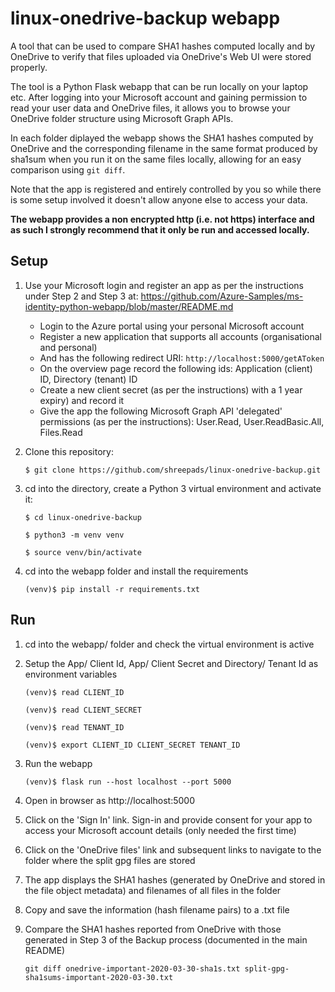 # linux-onedrive-backup webapp

A tool that can be used to compare SHA1 hashes computed locally and by OneDrive to verify
that files uploaded via OneDrive's Web UI were stored properly.

The tool is a Python Flask webapp that can be run locally on your laptop etc. After logging
into your Microsoft account and gaining permission to read your user data and OneDrive files,
it allows you to browse your OneDrive folder structure using Microsoft Graph APIs.

In each folder diplayed the webapp shows the SHA1 hashes computed by OneDrive and the
corresponding filename in the same format produced by sha1sum when you run it on the same
files locally, allowing for an easy comparison using `git diff`.

Note that the app is registered and entirely controlled by you so while there is some setup
involved it doesn't allow anyone else to access your data.

**The webapp provides a non encrypted http (i.e. not https) interface and as such I strongly
recommend that it only be run and accessed locally.**

## Setup

1. Use your Microsoft login and register an app as per the instructions under Step 2 and
   Step 3 at: https://github.com/Azure-Samples/ms-identity-python-webapp/blob/master/README.md

   * Login to the Azure portal using your personal Microsoft account
   * Register a new application that supports all accounts (organisational and personal)
   * And has the following redirect URI: `http://localhost:5000/getAToken`
   * On the overview page record the following ids: Application (client) ID, Directory (tenant) ID
   * Create a new client secret (as per the instructions) with a 1 year expiry) and record it
   * Give the app the following Microsoft Graph API 'delegated' permissions (as 
     per the instructions): User.Read, User.ReadBasic.All, Files.Read

1. Clone this repository:

   `$ git clone https://github.com/shreepads/linux-onedrive-backup.git`
   
1. cd into the directory, create a Python 3 virtual environment and activate it:

   `$ cd linux-onedrive-backup`
   
   `$ python3 -m venv venv`
   
   `$ source venv/bin/activate`
   
1. cd into the webapp folder and install the requirements

   `(venv)$ pip install -r requirements.txt`
   

## Run

1. cd into the webapp/ folder and check the virtual environment is active

1. Setup the App/ Client Id, App/ Client Secret and Directory/ Tenant Id as environment variables

   `(venv)$ read CLIENT_ID`
   
   `(venv)$ read CLIENT_SECRET`
   
   `(venv)$ read TENANT_ID`
   
   `(venv)$ export CLIENT_ID CLIENT_SECRET TENANT_ID`
   
1. Run the webapp

   `(venv)$ flask run --host localhost --port 5000`
   
1. Open in browser as http://localhost:5000

1. Click on the 'Sign In' link. Sign-in and provide consent for your app to access your
   Microsoft account details (only needed the first time)

1. Click on the 'OneDrive files' link and subsequent links to navigate to the folder where
   the split gpg files are stored

1. The app displays the SHA1 hashes (generated by OneDrive and stored in the file object
   metadata) and filenames of all files in the folder
   
1. Copy and save the information (hash filename pairs) to a .txt file

1. Compare the SHA1 hashes reported from OneDrive with those generated in Step 3 of the Backup
   process (documented in the main README)

   `git diff onedrive-important-2020-03-30-sha1s.txt split-gpg-sha1sums-important-2020-03-30.txt`
